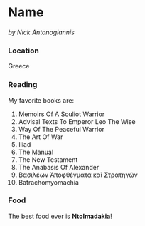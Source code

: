 # Name

*by Nick Antonogiannis*

### Location

Greece

### Reading

My favorite books are:

1. Memoirs Of A Souliot Warrior
2. Advisal Texts To Emperor Leo The Wise
3. Way Of The Peaceful Warrior
4. The Art Of War
5. Iliad
6. The Manual
7. The New Testament
8. The Anabasis Of Alexander
9. Βασιλέων Ἀποφθέγματα καὶ Στρατηγῶν
10. Batrachomyomachia

### Food

The best food ever is **Ntolmadakia**!


